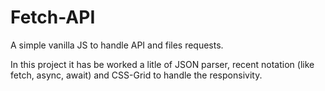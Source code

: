 # Fetch-API
A simple vanilla JS to handle API and files requests. 

In this project it has be worked a litle of JSON parser, recent notation (like fetch, async, await) and
CSS-Grid to handle the responsivity.
